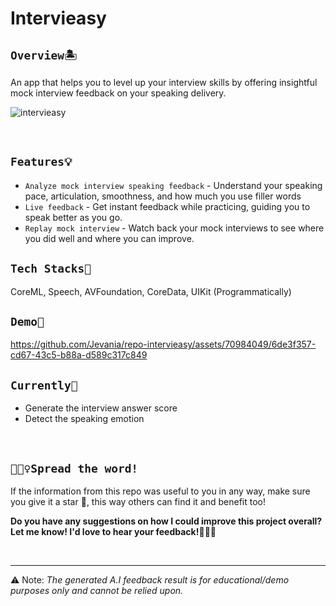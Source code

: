# Intervieasy

## `Overview🏝` 
An app that helps you to level up your interview skills by offering insightful mock interview feedback on your speaking delivery.

![intervieasy](https://github.com/Jevania/repo-intervieasy/assets/70984049/db8b1bad-2b50-4489-a66e-97bc15973250)

<br> 

## `Features💡`
* `Analyze mock interview speaking feedback` - Understand your speaking pace, articulation, smoothness, and how much you use filler words
* `Live feedback` - Get instant feedback while practicing, guiding you to speak better as you go.
* `Replay mock interview` - Watch back your mock interviews to see where you did well and where you can improve.

## `Tech Stacks🔧`
CoreML, Speech, AVFoundation, CoreData, UIKit (Programmatically)

## `Demo📱`
https://github.com/Jevania/repo-intervieasy/assets/70984049/6de3f357-cd67-43c5-b88a-d589c317c849 

## `Currently🎯`
- Generate the interview answer score
- Detect the speaking emotion

<br>

## `🧚🏼‍♀️Spread the word!`
If the information from this repo was useful to you in any way, make sure you give it a star 🌟, this way others can find it and benefit too!

**Do you have any suggestions on how I could improve this project overall? Let me know! I'd love to hear your feedback!🙆🏼‍♀️**

<br>

-----

⚠️ Note: _The generated A.I feedback result is for educational/demo purposes only and cannot be relied upon._
